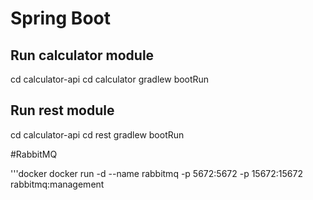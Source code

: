 # Spring Boot

## Run calculator module
cd calculator-api
cd calculator
gradlew bootRun

## Run rest module
cd calculator-api
cd rest
gradlew bootRun

#RabbitMQ

'''docker
docker run -d --name rabbitmq -p 5672:5672 -p 15672:15672 rabbitmq:management
